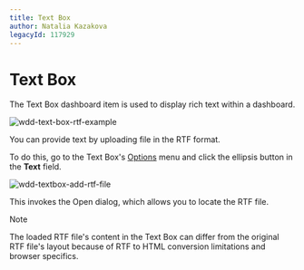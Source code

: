 ```yaml
---
title: Text Box
author: Natalia Kazakova
legacyId: 117929
---
```

# Text Box
The Text Box dashboard item is used to display rich text within a dashboard.

![wdd-text-box-rtf-example](../../../images/img125853.png)

You can provide text by uploading file in the RTF format.

To do this, go to the Text Box's [Options](../ui-elements/dashboard-item-menu.md) menu and click the ellipsis button in the **Text** field.

![wdd-textbox-add-rtf-file](../../../images/img125845.png)

This invokes the Open dialog, which allows you to locate the RTF file.

> [!Note]
> The loaded RTF file's content in the Text Box can differ from the original RTF file's layout because of RTF to HTML conversion limitations and browser specifics.